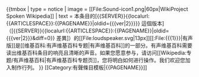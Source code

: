 {{tmbox
| type      = notice 
| image     = [[File:Sound-icon1.png|60px|WikiProject Spoken Wikipedia]]
| text      = 本条目的[{{SERVER}}{{localurl:{{ARTICLESPACE}}:{{PAGENAME}}|oldid={{{ver|2}}}}} 這個版本]（[{{SERVER}}{{localurl:{{ARTICLESPACE}}:{{PAGENAME}}|oldid={{{ver|2}}}&diff=0}} 差異]）的[[File:loudspeaker.svg|13px]][[:File:{{{1}}}|有声版]]是[[维基百科:有声维基百科专题|有声维基百科]]的一部分。有声维基百科需要读出维基百科条目的响亮且清晰的声音。如果您愿意参与，请访问[[Wikipedia:专题/有声维基百科|有声维基百科专题页]]，您将明白如何进行操作。我们欢迎您加入制作行列。
}}
<noinclude>
[[Category:有聲條目模板|{{PAGENAME}}]]

</noinclude>